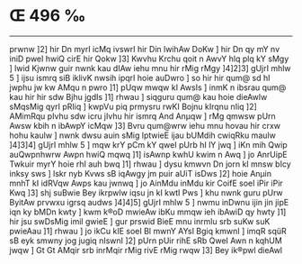 # Œ 496 ‰
---
prwnw ]2] hir Dn myrI icMq ivswrI hir Din lwihAw DoKw ] hir Dn qy
mY nv iniD pweI hwiQ cirE hir Qokw ]3] Kwvhu Krchu qoit n AwvY hlq
plq kY sMgy ] lwid Kjwnw guir nwnk kau dIAw iehu mnu hir rMig rMgy
]4]2]3] gUjrI mhlw 5 ] ijsu ismrq siB iklivK nwsih ipqrI hoie
auDwro ] so hir hir qum@ sd hI jwphu jw kw AMqu n pwro ]1] pUqw mwqw kI
AwsIs ] inmK n ibsrau qum@ kau hir hir sdw Bjhu jgdIs ]1] rhwau
] siqguru qum@ kau hoie dieAwlw sMqsMig qyrI pRIiq ] kwpVu piq prmysru
rwKI Bojnu kIrqnu nIiq ]2] AMimRqu pIvhu sdw icru jIvhu hir ismrq
And Anµqw ] rMg qmwsw pUrn Awsw kbih n ibAwpY icMqw ]3] Bvru
qum@wrw iehu mnu hovau hir crxw hohu kaulw ] nwnk dwsu auin sMig
lptwieE ijau bUMdih cwiqRku maulw ]4]3]4] gUjrI mhlw 5 ] mqw krY
pCm kY qweI pUrb hI lY jwq ] iKn mih Qwip auQwpnhwrw Awpn hwiQ
mqwq ]1] isAwnp kwhU kwim n Awq ] jo AnrUipE Twkuir myrY hoie rhI
auh bwq ]1] rhwau ] dysu kmwvn Dn jorn kI mnsw bIcy inksy sws ]
lskr nyb Kvws sB iqAwgy jm puir aUiT isDws ]2] hoie Anµin mnhT
kI idRVqw Awps kau jwnwq ] jo AinMdu inMdu kir CoifE soeI iPir iPir
Kwq ]3] shj suBwie Bey ikrpwlw iqsu jn kI kwtI Pws ] khu nwnk guru
pUrw ByitAw prvwxu igrsq audws ]4]4]5] gUjrI mhlw 5 ] nwmu inDwnu
ijin jin jipE iqn ky bMDn kwty ] kwm k®oD mwieAw ibKu mmqw ieh
ibAwiD qy hwty ]1] hir jsu swDsMig imil gwieE ] gur prswid BieE
mnu inrmlu srb suKw suK pwieAau ]1] rhwau ] jo ikCu kIE soeI Bl mwnY
AYsI Bgiq kmwnI ] imqR sqüR sB eyk smwny jog jugiq nIswnI ]2] pUrn
pUir rihE sRb QweI Awn n kqhUM jwqw ] Gt Gt AMqir srb inrMqir rMig
rivE rMig rwqw ]3] Bey ik®pwl dieAwl
####
